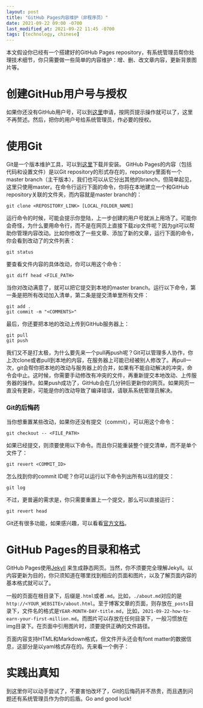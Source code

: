 ```yaml
---
layout: post
title: "GitHub Pages内容维护（非程序员）"
date: 2021-09-22 09:00 -0700
last_modified_at: 2021-09-22 11:45 -0700
tags: [technology, chinese]
---
```


本文假设你已经有一个搭建好的GitHub Pages repository，有系统管理员帮你处理技术细节，你只需要做一些简单的内容维护：增、删、改文章内容，更新背景图片等。

# 创建GitHub用户号与授权

如果你还没有GitHub用户号，可以到[这里](https://github.com/)申请，按网页提示操作就可以了，这里不再赘述。然后，把你的用户号给系统管理员，作必要的授权。

# 使用Git

Git是一个版本维护工具，可以到[这里](https://git-scm.com/downloads)下载并安装。
GitHub Pages的内容（包括代码和设置文件）是以Git repository的形式存在的，repository里面有一个master branch（主干版本），我们也可以从它分出其他的branch，但简单起见，这里只使用master。在命令行运行下面的命令，你将在本地建立一个和GitHub repository关联的文件夹，而内容就是master branch的：

```
git clone <REPOSITORY_LINK> [LOCAL_FOLDER_NAME]
```

运行命令的时候，可能会提示你登陆，上一步创建的用户号就派上用场了。可能你会奇怪，为什么要用命令行，而不是在网页上直接下载zip文件呢？因为git可以帮助你管理内容改动。比如你修改了一些文章、添加了新的文章，运行下面的命令，你会看到改动了的文件列表：

```
git status
```

要查看文件内容的具体改动，你可以用这个命令：

```
git diff head <FILE_PATH>
```

当你对改动满意了，就可以把它提交到本地的master branch。运行以下命令，第一条是把所有改动加入清单，第二条是提交清单里所有文件：

```
git add .
git commit -m "<COMMENTS>"
```

最后，你还要把本地的改动上传到GitHub服务器上：

```
git pull
git push
```

我们又不是打太极，为什么要先来一个pull再push呢？Git可以管理多人协作，你上次clone或者pull到本地的内容，在服务器上可能已经被别人修改了。再pull一次，git会帮你把本地的改动与服务器上的合并，如果有不能自动解决的冲突，命令会中止。这时候，你需要手动修改有冲突的文件，再重新提交本地改动、上传服务器的操作。如果push成功了，GitHub会在几分钟后更新你的网页。如果网页一直没有更新，可能是你的改动导致了编译错误，请联系系统管理员解决。

### Git的后悔药

当你想重置某些改动，如果你还没有提交（commit），可以用这个命令：

```
git checkout -- <FILE_PATH>
```

如果已经提交，则须要使用以下命令。而且你只能重装整个提交清单，而不是单个文件了：

```
git revert <COMMIT_ID>
```

怎么找到你的commit ID呢？你可以运行以下命令列出所有以往的提交：

```
git log
```

不过，更普遍的需求是，你只需要重置上一个提交，那么可以直接运行：

```
git revert head
```

Git还有很多功能，如果感兴趣，可以看看[官方文档](https://git-scm.com/docs)。

# GitHub Pages的目录和格式

GitHub Pages使用[Jekyll](https://jekyllrb.com/) 来生成静态网页。当然，你不须要完全理解Jekyll。以内容更新为目的，你只须知道在哪里找到相应的页面和图片，以及了解页面内容的基本格式就可以了。

一般的页面在根目录下，后缀是`.html`或者`.md`。比如，`./about.md`对应的是`http://<YOUR_WEBSITE>/about.html`。至于博客文章的页面，则存放在`_posts`目录下，文件名的格式是`YEAR-MONTH-DAY-title.md`，比如，`2021-09-22-how-to-earn-your-first-million.md`。而图片可以存放在任何目录下，一般习惯放在img目录下。在页面中引用图片时，须要提供正确的文件路径。

页面内容支持HTML和Markdown格式，但文件开头还会有font matter的数据信息，这部分是以yaml格式存在的。先来看一个例子：

# 实践出真知

到这里你可以动手尝试了，不要害怕改坏了，Git的后悔药并不昂贵，而且遇到问题还有系统管理员作为你的后盾。Go and good luck!

